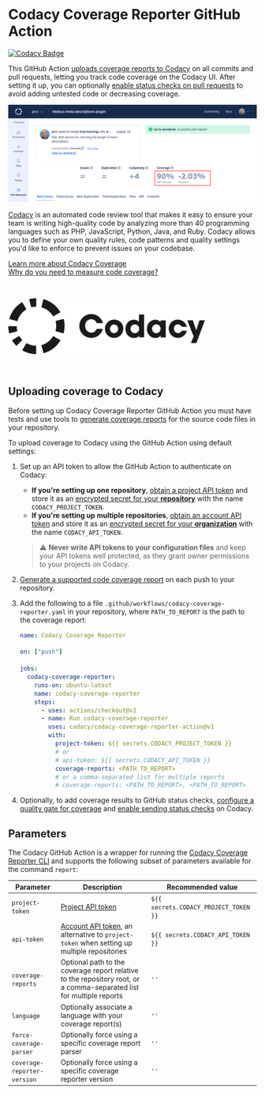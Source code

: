 # Codacy Coverage Reporter GitHub Action

[![Codacy Badge](https://app.codacy.com/project/badge/Grade/db5eda4c50b24c008b2c19f1117c9cef)](https://www.codacy.com/gh/codacy/codacy-coverage-reporter-action/dashboard?utm_source=github.com&amp;utm_medium=referral&amp;utm_content=codacy/codacy-coverage-reporter-action&amp;utm_campaign=Badge_Grade)

This GitHub Action [uploads coverage reports to Codacy](https://docs.codacy.com/coverage-reporter/#uploading-coverage) on all commits and pull requests, letting you track code coverage on the Codacy UI. After setting it up, you can optionally [enable status checks on pull requests](https://docs.codacy.com/repositories-configure/integrations/github-integration/#status-checks) to avoid adding untested code or decreasing coverage.

![Coverage metrics displayed on Codacy](images/coverage-codacy-ui.png)

[Codacy](https://www.codacy.com/) is an automated code review tool that makes it easy to ensure your team is writing high-quality code by analyzing more than 40 programming languages such as PHP, JavaScript, Python, Java, and Ruby. Codacy allows you to define your own quality rules, code patterns and quality settings you'd like to enforce to prevent issues on your codebase.

[Learn more about Codacy Coverage](https://blog.codacy.com/introducing-codacy-coverage)  
[Why do you need to measure code coverage?](https://blog.codacy.com/why-do-you-need-to-measure-code-coverage)

<br/>

<a href="https://www.codacy.com" target="_blank"><img src="images/codacy-logo.svg" alt="Codacy" width="400"/></a>

<br/>

## Uploading coverage to Codacy

Before setting up Codacy Coverage Reporter GitHub Action you must have tests and use tools to [generate coverage reports](https://docs.codacy.com/coverage-reporter/#generating-coverage) for the source code files in your repository.

To upload coverage to Codacy using the GitHub Action using default settings:

1.  Set up an API token to allow the GitHub Action to authenticate on Codacy:

    -   **If you're setting up one repository**, [obtain a project API token](https://docs.codacy.com/codacy-api/api-tokens/#project-api-tokens) and store it as an [encrypted secret for your **repository**](https://docs.github.com/actions/reference/encrypted-secrets#creating-encrypted-secrets-for-a-repository) with the name `CODACY_PROJECT_TOKEN`.
    -   **If you're setting up multiple repositories**, [obtain an account API token](https://docs.codacy.com/codacy-api/api-tokens/#account-api-tokens) and store it as an [encrypted secret for your **organization**](https://docs.github.com/en/actions/reference/encrypted-secrets#creating-encrypted-secrets-for-an-organization) with the name `CODACY_API_TOKEN`.

    > ⚠️ **Never write API tokens to your configuration files** and keep your API tokens well protected, as they grant owner permissions to your projects on Codacy.

2.  [Generate a supported code coverage report](https://docs.codacy.com/coverage-reporter/#generating-coverage) on each push to your repository.

3.  Add the following to a file `.github/workflows/codacy-coverage-reporter.yaml` in your repository, where `PATH_TO_REPORT` is the path to the coverage report:

    ```yaml
    name: Codacy Coverage Reporter

    on: ["push"]

    jobs:
      codacy-coverage-reporter:
        runs-on: ubuntu-latest
        name: codacy-coverage-reporter
        steps:
          - uses: actions/checkout@v2
          - name: Run codacy-coverage-reporter
            uses: codacy/codacy-coverage-reporter-action@v1
            with:
              project-token: ${{ secrets.CODACY_PROJECT_TOKEN }}
              # or
              # api-token: ${{ secrets.CODACY_API_TOKEN }}
              coverage-reports: <PATH_TO_REPORT>
              # or a comma-separated list for multiple reports
              # coverage-reports: <PATH_TO_REPORT>, <PATH_TO_REPORT>
    ```

4.  Optionally, to add coverage results to GitHub status checks, [configure a quality gate for coverage](https://docs.codacy.com/repositories-configure/integrations/github-integration/#status-checks) and [enable sending status checks](https://docs.codacy.com/repositories-configure/integrations/github-integration/#status-checks) on Codacy.

## Parameters

The Codacy GitHub Action is a wrapper for running the [Codacy Coverage Reporter CLI](https://github.com/codacy/codacy-coverage-reporter#codacy-coverage-reporter) and supports the following subset of parameters available for the command `report`:

| Parameter               | Description                                                                                                                                                     | Recommended value                     |
|-------------------------|-----------------------------------------------------------------------------------------------------------------------------------------------------------------|---------------------------------------|
| `project-token`         | [Project API token](https://docs.codacy.com/codacy-api/api-tokens/#project-api-tokens)                                                                          | `${{ secrets.CODACY_PROJECT_TOKEN }}` |
| `api-token`             | [Account API token](https://docs.codacy.com/codacy-api/api-tokens/#account-api-tokens), an alternative to `project-token` when setting up multiple repositories | `${{ secrets.CODACY_API_TOKEN }}`     |
| `coverage-reports`      | Optional path to the coverage report relative to the repository root, or a comma-separated list for multiple reports                                            | `''`                                  |
| `language`              | Optionally associate a language with your coverage report(s)                                                                                                    | `''`                                  |
| `force-coverage-parser` | Optionally force using a specific coverage report parser                                                                                                        | `''`                                  |
| `coverage-reporter-version` | Optionally force using a specific coverage reporter version                                                                                                 | `''`       
